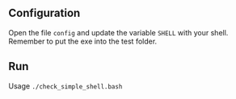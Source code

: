 ## Configuration

Open the file `config` and update the variable `SHELL` with your shell. Remember to put the exe into the test folder.

## Run

Usage `./check_simple_shell.bash`
